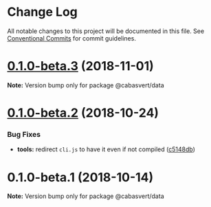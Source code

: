 # Change Log

All notable changes to this project will be documented in this file.
See [Conventional Commits](https://conventionalcommits.org) for commit guidelines.

# [0.1.0-beta.3](https://github.com/cabasvert/cabasvert/compare/@cabasvert/data@0.1.0-beta.2...@cabasvert/data@0.1.0-beta.3) (2018-11-01)

**Note:** Version bump only for package @cabasvert/data





# [0.1.0-beta.2](https://github.com/cabasvert/cabasvert/compare/@cabasvert/data@0.1.0-beta.1...@cabasvert/data@0.1.0-beta.2) (2018-10-24)


### Bug Fixes

* **tools:** redirect `cli.js` to have it even if not compiled ([c5148db](https://github.com/cabasvert/cabasvert/commit/c5148db))





# 0.1.0-beta.1 (2018-10-14)

**Note:** Version bump only for package @cabasvert/data
